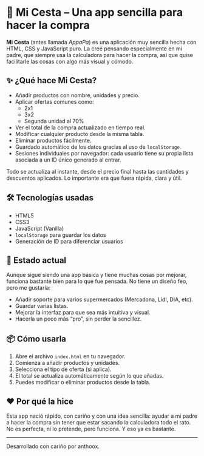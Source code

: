 # 🧺 Mi Cesta – Una app sencilla para hacer la compra

**Mi Cesta** (antes llamada *AppaPa*) es una aplicación muy sencilla hecha con HTML, CSS y JavaScript puro. La creé pensando especialmente en mi padre, que siempre usa la calculadora para hacer la compra, así que quise facilitarle las cosas con algo más visual y cómodo.

## ✨ ¿Qué hace Mi Cesta?

- Añadir productos con nombre, unidades y precio.
- Aplicar ofertas comunes como:
  - 2x1
  - 3x2
  - Segunda unidad al 70%
- Ver el total de la compra actualizado en tiempo real.
- Modificar cualquier producto desde la misma tabla.
- Eliminar productos fácilmente.
- Guardado automático de los datos gracias al uso de `localStorage`.
- Sesiones individuales por navegador: cada usuario tiene su propia lista asociada a un ID único generado al entrar.

Todo se actualiza al instante, desde el precio final hasta las cantidades y descuentos aplicados. Lo importante era que fuera rápida, clara y útil.

## 🛠 Tecnologías usadas

- HTML5
- CSS3
- JavaScript (Vanilla)
- `localStorage` para guardar los datos
- Generación de ID para diferenciar usuarios

## 🧪 Estado actual

Aunque sigue siendo una app básica y tiene muchas cosas por mejorar, funciona bastante bien para lo que fue pensada. No tiene un diseño feo, pero me gustaría:

- Añadir soporte para varios supermercados (Mercadona, Lidl, DIA, etc).
- Guardar varias listas.
- Mejorar la interfaz para que sea más intuitiva y visual.
- Hacerla un poco más “pro”, sin perder la sencillez.

## 📦 Cómo usarla

1. Abre el archivo `index.html` en tu navegador.
2. Comienza a añadir productos y unidades.
3. Selecciona el tipo de oferta (si aplica).
4. El total se actualiza automáticamente según lo que añadas.
5. Puedes modificar o eliminar productos desde la tabla.

## ❤️ Por qué la hice

Esta app nació rápido, con cariño y con una idea sencilla: ayudar a mi padre a hacer la compra sin tener que estar sacando la calculadora todo el rato. No es perfecta, ni lo pretende, pero funciona. Y eso ya es bastante.

---

Desarrollado con cariño por anthoox.
